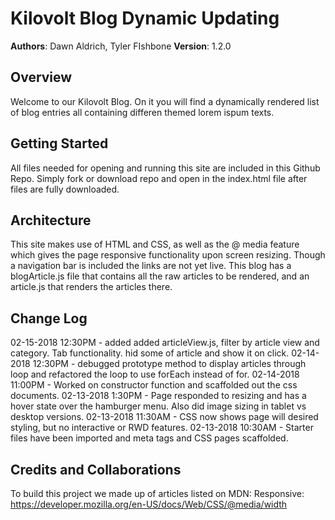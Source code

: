 # Kilovolt Blog Dynamic Updating
**Authors**: Dawn Aldrich, Tyler FIshbone
**Version**: 1.2.0
## Overview
Welcome to our Kilovolt Blog. On it you will find a dynamically rendered list of blog entries all containing differen themed lorem ispum texts.
## Getting Started
All files needed for opening and running this site are included in this Github Repo. Simply fork or download repo and open in the index.html file after files are fully downloaded. 
## Architecture
This site makes use of HTML and CSS, as well as the @ media feature which gives the page responsive functionality upon screen resizing.
Though a navigation bar is included the links are not yet live.
This blog has a blogArticle.js file that contains all the raw articles to be rendered, and an article.js that renders the articles there.
## Change Log
02-15-2018 12:30PM - added added articleView.js, filter by article view and category. Tab functionality. hid some of article and show it on click.
02-14-2018 12:30PM - debugged prototype method to display articles through loop and refactored the loop to use forEach instead of for.
02-14-2018 11:00PM - Worked on constructor function and scaffolded out the css documents.
02-13-2018 1:30PM - Page responded to resizing and has a hover state over the hamburger menu. Also did image sizing in tablet vs desktop versions.
02-13-2018 11:30AM - CSS now shows page will desired styling, but no interactive or RWD features.
02-13-2018 10:30AM - Starter files have been imported and meta tags and CSS pages scaffolded.
## Credits and Collaborations
To build this project we made up of articles listed on MDN:
Responsive: https://developer.mozilla.org/en-US/docs/Web/CSS/@media/width